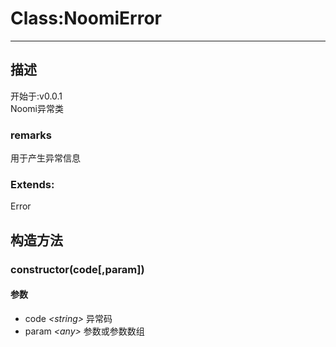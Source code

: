 # Class:NoomiError
---
## 描述
<font class="since">开始于:v0.0.1</font>  
Noomi异常类  
### remarks
用于产生异常信息  
### Extends:
<font class='datatype'>Error</font>  
## 构造方法
### <a id="METHOD_constructor">constructor(code[,param])</a>
#### 参数
+ code *&lt;<font class='datatype'>string</font>&gt;*      异常码
+ param *&lt;<font class='datatype'>any</font>&gt;*     参数或参数数组
  
